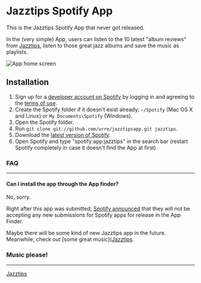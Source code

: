 # Jazztips Spotify App

This is the Jazztips Spotify App that never got released.

In the (very simple) App, users can listen to the 10 latest "album reviews" from [Jazztips](http://jazzti.ps), listen to those great jazz albums and save the music as playlists.

![App home screen](https://dl.dropboxusercontent.com/u/1162759/jazztips-spotify-app-mockup.jpg)

## Installation

 1. Sign up for a [developer account on Spotify](https://developer.spotify.com/technologies/apps/#developer-account) by logging in and agreeing to the [terms of use](https://developer.spotify.com/technologies/apps/terms-of-use/).
 2. Create the Spotify folder if it doesn't exist already: `~/Spotify` (Mac OS X and Linux) or `My Documents\Spotify` (Windows).
 3. Open the Spotify folder.
 4. Run `git clone git://github.com/urre/jazztipsapp.git jazztips`.
 5. Download the [latest version of Spotify](http://spotify.com/download).
 6. Open Spotify and type "spotify:app:jazztips" in the search bar (restart Spotify completely in case it doesn't find the App at first).

### FAQ

***

#### Can I install the app through the App finder?

No, sorry.

Right after this app was submitted, [Spotify announced](http://devnews.spotify.com/2014/03/24/closure-of-spotify-apps-submissions/) that they will not be accepting any new submissions for Spotify apps for release in the App Finder.

Maybe there will be some kind of new Jazztips app in the future. Meanwhile, check out [some great music]([Jazztips](http://jazzti.ps).

### Music please!

***

[Jazztips](http://jazzti.ps)